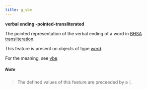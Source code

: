 ```yaml
---
title: g_vbe
---
```


**verbal ending -pointed-transliterated**


The pointed representation of the verbal ending of a word in
[BHSA transliteration]({{tfd}}/writing/hebrew.html).

This feature is present on objects of type [*word*](otype.md).

For the meaning, see [vbe](vbe.md).

##### Note
> The defined values of this feature are preceeded by a `[`.


